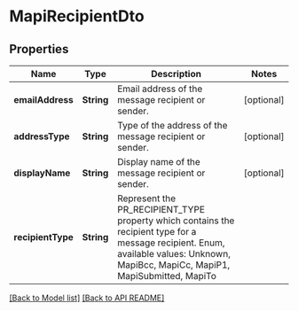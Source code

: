 
# MapiRecipientDto
## Properties
Name | Type | Description | Notes
------------ | ------------- | ------------- | -------------
**emailAddress** | **String** | Email address of the message recipient or sender.              |  [optional]
**addressType** | **String** | Type of the address of the message recipient or sender.              |  [optional]
**displayName** | **String** | Display name of the message recipient or sender.              |  [optional]
**recipientType** | **String** | Represent the PR_RECIPIENT_TYPE property which contains the recipient type for a message recipient. Enum, available values: Unknown, MapiBcc, MapiCc, MapiP1, MapiSubmitted, MapiTo | 




[[Back to Model list]](Models.md) [[Back to API README]](README.md)

